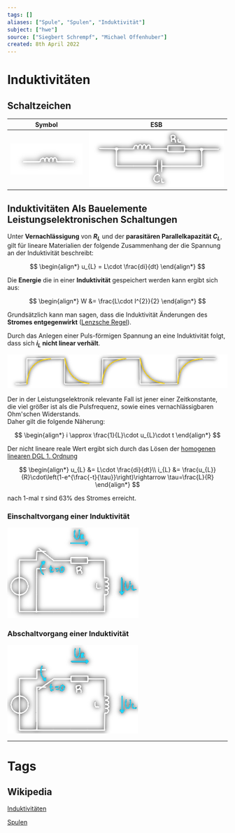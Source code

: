 ```yaml
---
tags: []
aliases: ["Spule", "Spulen", "Induktivität"]
subject: ["hwe"]
source: ["Siegbert Schrempf", "Michael Offenhuber"]
created: 8th April 2022
---
```


# Induktivitäten

## Schaltzeichen

| Symbol        | ESB |
| ------------- | --- |
| ![indu](assets/indu.png) | ![indu-esb](assets/indu-esb.png)    |

## Induktivitäten Als Bauelemente Leistungselektronischen Schaltungen

Unter **Vernachlässigung** von **$R_{L}$** und der **parasitären Parallelkapazität $C_{L}$**, gilt für lineare Materialien der folgende Zusammenhang der die Spannung an der Induktivität beschreibt:

$$
\begin{align*}
	u_{L} = L\cdot \frac{di}{dt}
\end{align*}
$$

Die **Energie** die in einer **Induktivität** gespeichert werden kann ergibt sich aus:

$$
\begin{align*}
W &= \frac{L\cdot I^{2}}{2} 
\end{align*}
$$

Grundsätzlich kann man sagen, dass die Induktivität Änderungen des **Stromes entgegenwirkt** ([Lenzsche Regel](../Physik/Lenzsche%20Regel.md)).

Durch das Anlegen einer Puls-förmigen Spannung an eine Induktivität folgt, dass sich **$i_{L}$ nicht linear verhält**.

![indu-pulse](assets/indu-pulse.png)

Der in der Leistungselektronik relevante Fall ist jener einer Zeitkonstante, die viel größer ist als die Pulsfrequenz, sowie eines vernachlässigbaren Ohm'schen Widerstands.  
Daher gilt die folgende Näherung:

$$
\begin{align*}
i \approx \frac{1}{L}\cdot u_{L}\cdot t
\end{align*}
$$

Der nicht lineare reale Wert ergibt sich durch das Lösen der [homogenen linearen DGL 1. Ordnung](../Mathe/mathe%20(4)/lineare%20DGL%201.%20Ordnung.md)

$$
\begin{align*}
	u_{L} &= L\cdot \frac{di}{dt}\\
	i_{L} &= \frac{u_{L}}{R}\cdot\left(1-e^{\frac{-t}{\tau}}\right)\rightarrow \tau=\frac{L}{R}
\end{align*}
$$

nach 1-mal $\tau$ sind $63\%$ des Stromes erreicht.

### Einschaltvorgang einer Induktivität

![indu-einsch](assets/indu-einsch.png)

### Abschaltvorgang einer Induktivität

![indu-aussch](assets/indu-aussch.png)

---

# Tags

## Wikipedia

[Induktivitäten](<https://de.wikipedia.org/wiki/Induktivit%C3%A4t_(Bauelement)>)

[Spulen](<https://de.wikipedia.org/wiki/Spule_(Elektrotechnik)>)